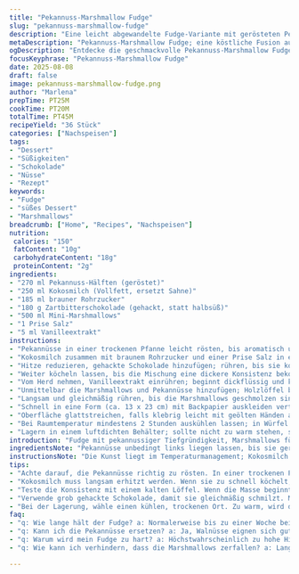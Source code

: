 ```yaml
---
title: "Pekannuss-Marshmallow Fudge"
slug: "pekannuss-marshmallow-fudge"
description: "Eine leicht abgewandelte Fudge-Variante mit gerösteten Pekannüssen, cremiger Kokosmilch, Zartbitterschokolade und fluffigen Marshmallows. Der Zucker wird teilweise durch braunen Rohrzucker ersetzt, was dem Ganzen eine karamellige Note verleiht. Hitze und Zeit sind nach Gefühl und Farbe zu steuern, nicht nur nach Uhr. Textur und Temperatur, besonders beim Kochen der Masse, sind entscheidend für den richtigen Schnitt und Biss. Kleine Tricks wie das Anrösten der Nüsse und das langsame Einrühren der Marshmallows sorgen für Struktur und Geschmack. Gluten- und eifrei, jedoch nicht vegan. Eine spielerische Variante des Klassikers mit überraschendem Twist und dennoch bodenständig."
metaDescription: "Pekannuss-Marshmallow Fudge; eine köstliche Fusion aus nussiger Tiefe und süsser Fluffigkeit, ideal für jeden Dessertliebhaber"
ogDescription: "Entdecke die geschmackvolle Pekannuss-Marshmallow Fudge; ein Rezept voller überraschender Texturen und Aromen, das die Geschmacksknospen erfreut"
focusKeyphrase: "Pekannuss-Marshmallow Fudge"
date: 2025-08-08
draft: false
image: pekannuss-marshmallow-fudge.png
author: "Marlena"
prepTime: PT25M
cookTime: PT20M
totalTime: PT45M
recipeYield: "36 Stück"
categories: ["Nachspeisen"]
tags:
- "Dessert"
- "Süßigkeiten"
- "Schokolade"
- "Nüsse"
- "Rezept"
keywords:
- "Fudge"
- "süßes Dessert"
- "Marshmallows"
breadcrumb: ["Home", "Recipes", "Nachspeisen"]
nutrition: 
 calories: "150"
 fatContent: "10g"
 carbohydrateContent: "18g"
 proteinContent: "2g"
ingredients:
- "270 ml Pekannuss-Hälften (geröstet)"
- "250 ml Kokosmilch (Vollfett, ersetzt Sahne)"
- "185 ml brauner Rohrzucker"
- "180 g Zartbitterschokolade (gehackt, statt halbsüß)"
- "500 ml Mini-Marshmallows"
- "1 Prise Salz"
- "5 ml Vanilleextrakt"
instructions:
- "Pekannüsse in einer trockenen Pfanne leicht rösten, bis aromatisch und leicht knusprig — nicht verbrennen lassen; beiseitelegen."
- "Kokosmilch zusammen mit braunem Rohrzucker und einer Prise Salz in einen mittelgroßen Topf geben; unter Rühren auf mittlerer Hitze langsam zum Köcheln bringen."
- "Hitze reduzieren, gehackte Schokolade hinzufügen; rühren, bis sie komplett geschmolzen und glänzend ist."
- "Weiter köcheln lassen, bis die Mischung eine dickere Konsistenz bekommt; mit Zuckerthermometer oder Test mit kaltem Löffel prüfen — etwa 110 bis 115 °C sind ausreichend (nicht zu hoch, sonst wird es zu hart)."
- "Vom Herd nehmen, Vanilleextrakt einrühren; beginnt dickflüssig und klebrig zu werden."
- "Unmittelbar die Marshmallows und Pekannüsse hinzufügen; Holzlöffel benutzen, da die Masse heiß ist und klebt."
- "Langsam und gleichmäßig rühren, bis die Marshmallows geschmolzen sind und sich alles verbindet — das dauert etwa 8 bis 12 Minuten, Geduld ist entscheidend."
- "Schnell in eine Form (ca. 13 x 23 cm) mit Backpapier auskleiden verteilen. Masse sollte dick und zäh sein, nicht flüssig."
- "Oberfläche glattstreichen, falls klebrig leicht mit geölten Händen andrücken."
- "Bei Raumtemperatur mindestens 2 Stunden auskühlen lassen; in Würfel schneiden."
- "Lagern in einem luftdichten Behälter; sollte nicht zu warm stehen, sonst wird es zu weich."
introduction: "Fudge mit pekannussiger Tiefgründigkeit, Marshmallows für die Süße und Kokosmilch anstelle von Sahne. Ich habe Zuckeranteile verändert und die Schokolade zu Zartbitter gewechselt — das gibt Tiefe, ohne zu bitter zu werden. Statt sich strikt an Temperaturwerte zu klammern, sollte man auf das Mundgefühl bei der Abkühlprobe achten. Im Gegensatz zur herkömmlichen Anleitung röste ich die Nüsse vorher vorsichtig, damit sie Aroma freisetzen, aber nicht verbrennen. Marshmallows nicht sofort zusammenkippen, sondern langsam einrühren, bis sie sich weich verteilen ohne komplett zu zerfallen. Das Ergebnis? Ein fudgeiges Kleinod zwischen cremig und nussig mit einem Hauch Exotik durch die Kokosmilch."
ingredientsNote: "Pekannüsse unbedingt links liegen lassen, bis sie geröstet sind — das bringt Röstaromen und knusprige Struktur ins Spiel. Kokosmilch macht den Fudge etwas exotischer und veganer, dennoch bleiben Marshmallows oft nicht vegan, darauf achten. Brauner Rohrzucker sorgt für karamellige Tiefe, sonst bleibts zu süß und eintönig. Vanille ist ein Muss, hebt süße und nussige Noten gleichermaßen hervor. Die Schokolade lieber grob hacken; feiner zerfließt schneller, was das Rühren erleichtert. Marshmallows sollten mini sein, weil sie sich so schneller und gleichmäßiger verteilen. Ersatzweise kann man auch weiße Schokolade verwenden, aber Zuckergehalt und Textur verändern sich dann."
instructionsNote: "Die Kunst liegt im Temperaturmanagement; Kokosmilch und Zucker langsam zum Kochen bringen, sonst brennt der Zucker an. Die Schokolade erst nach Hitzereduktion zugeben, sonst wird sie bitter und klumpig. Nach dem Erreichen der Zieltemperatur etwas abkühlen lassen vor den Marshmallows; sonst zerfallen sie zu sehr und verlieren Bindekraft. Rühren mit Holzlöffel hält die Masse besser in Schach — Metall leitet Hitze schnell weiter und Verbrennungen drohen. Die Konsistenz ist entscheidend: Abkühltest mit kaltem Löffel zeigt, ob die Mischung schnittfest wird. Beim Einfüllen in die Form zügig, aber nicht hektisch arbeiten, sonst wird die Oberfläche uneben und klebt stark. Abkühlen immer bei Raumtemperatur; Kühlschrank macht die Textur spröde. Sollte der Fudge zu weich sein, war die Temperatur zu niedrig oder zu kurze Kochzeit; zu hart bei zu viel Hitze und zu lange Köcheln. Erfahrung zählt hier mehr als exakte Zeitangaben."
tips:
- "Achte darauf, die Pekannüsse richtig zu rösten. In einer trockenen Pfanne, bei mittlerer Hitze, regelmäßig umrühren. Röstaroma gibt Tiefe. Pass auf, dass sie nicht anbrennen"
- "Kokosmilch muss langsam erhitzt werden. Wenn sie zu schnell köchelt, kann der Zucker anbrennen. Das Rühren sollte konstant sein, um klumpige Schokolade zu vermeiden"
- "Teste die Konsistenz mit einem kalten Löffel. Wenn die Masse beginnt, fest zu werden, ist sie bereit. Abkühlen an Raumtemperatur ist wichtig. Kühlschrank macht die Textur brüchig"
- "Verwende grob gehackte Schokolade, damit sie gleichmäßig schmilzt. Mini-Marshmallows sind ideal, sie schmelzen schneller. Wenn du weisse Schokolade nimmst, achte auf die Zuckermenge"
- "Bei der Lagerung, wähle einen kühlen, trockenen Ort. Zu warm, wird der Fudge weich. Ein luftdichter Behälter verhindert, dass er austrocknet oder klebrig wird"
faq:
- "q: Wie lange hält der Fudge? a: Normalerweise bis zu einer Woche bei richtiger Lagerung. Kühlen Ort bevorzugt. Das verhindert, dass er weich wird und die Textur verliert"
- "q: Kann ich die Pekannüsse ersetzen? a: Ja, Walnüsse eignen sich gut. Auch Haselnüsse oder Mandeln können verwendet werden. Achte auf ähnliche Röstaromen"
- "q: Warum wird mein Fudge zu hart? a: Höchstwahrscheinlich zu hohe Hitze oder zu lange gekocht. Achte auf die Temperatur und teste frühzeitig. Mit weniger Zeit kannst du die Textur verbessern"
- "q: Wie kann ich verhindern, dass die Marshmallows zerfallen? a: Langsam einrühren, damit sie gleichmäßig schmelzen. Nach der Temperaturkontrolle abkühlen lassen, dann die Marshmallows dazugeben"

---
```

